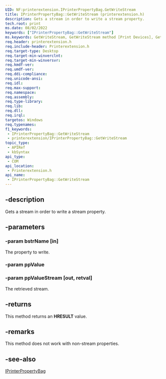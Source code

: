 ```yaml
---
UID: NF:printerextension.IPrinterPropertyBag.GetWriteStream
title: IPrinterPropertyBag::GetWriteStream (printerextension.h)
description: Gets a stream in order to write a stream property.
tech.root: print
ms.date: 08/02/2022
keywords: ["IPrinterPropertyBag::GetWriteStream"]
ms.keywords: GetWriteStream, GetWriteStream method [Print Devices], GetWriteStream method [Print Devices],IPrinterPropertyBag interface, IPrinterPropertyBag interface [Print Devices],GetWriteStream method, IPrinterPropertyBag.GetWriteStream, IPrinterPropertyBag::GetWriteStream, print.iprinterpropertybag_getwritestream, printerextension/IPrinterPropertyBag::GetWriteStream
req.header: printerextension.h
req.include-header: Printerextension.h
req.target-type: Desktop
req.target-min-winverclnt: 
req.target-min-winversvr: 
req.kmdf-ver: 
req.umdf-ver: 
req.ddi-compliance: 
req.unicode-ansi: 
req.idl: 
req.max-support: 
req.namespace: 
req.assembly: 
req.type-library: 
req.lib: 
req.dll: 
req.irql: 
targetos: Windows
req.typenames: 
f1_keywords:
 - IPrinterPropertyBag::GetWriteStream
 - printerextension/IPrinterPropertyBag::GetWriteStream
topic_type:
 - APIRef
 - kbSyntax
api_type:
 - COM
api_location:
 - Printerextension.h
api_name:
 - IPrinterPropertyBag::GetWriteStream
---
```


## -description

Gets a stream in order to write a stream property.

## -parameters

### -param bstrName [in]

The property to write.

### -param ppValue

### -param ppValueStream [out, retval]

The retrieved stream.

## -returns

This method returns an **HRESULT** value.

## -remarks

This method does not work with non-stream properties.

## -see-also

[IPrinterPropertyBag](/windows-hardware/drivers/ddi/printerextension/nn-printerextension-iprinterpropertybag)
